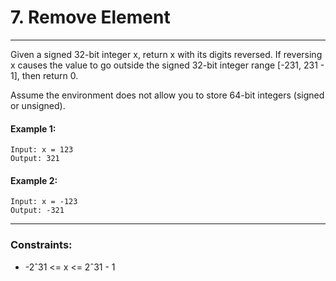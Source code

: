# 7. Remove Element

---
Given a signed 32-bit integer x, return x with its digits reversed. If reversing x causes the value to go outside the signed 32-bit integer range [-231, 231 - 1], then return 0.

Assume the environment does not allow you to store 64-bit integers (signed or unsigned).
#### Example 1:
```
Input: x = 123
Output: 321
```
#### Example 2:
```
Input: x = -123
Output: -321
```

---
### Constraints:

- -2ˆ31 <= x <= 2ˆ31 - 1